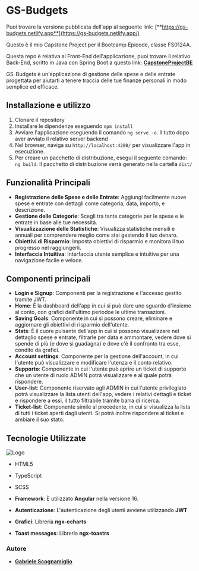 # GS-Budgets

Puoi trovare la versione pubblicata dell'app al seguente link: [**https://gs-budgets.netlify.app**](https://gs-budgets.netlify.app/) 

Questo è il mio Capstone Project per il Bootcamp Epicode, classe FS0124A.

Questa repo è relativa al Front-End dell'applicazione, puoi trovare il relativo Back-End, scritto in Java con Spring Boot a questo link: [**CapstoneProjectBE**](https://github.com/GabScognamiglio/CapstoneProject) 

GS-Budgets è un'applicazione di gestione delle spese e delle entrate progettata per aiutarti a tenere traccia delle tue finanze personali in modo semplice ed efficace.


## Installazione e utilizzo

1. Clonare il repository
2. Installare le dipendenze eseguendo `npm install`
3. Avviare l'applicazione eseguendo il comando `ng serve -o`. Il tutto dopo aver avviato il relativo server backend
4. Nel browser, naviga su `http://localhost:4200/` per visualizzare l'app in esecuzione.
5. Per creare un pacchetto di distribuzione, esegui il seguente comando: `ng build`. Il pacchetto di distribuzione verrà generato nella cartella `dist/`

## Funzionalità Principali

- **Registrazione delle Spese e delle Entrate**: Aggiungi facilmente nuove spese e entrate con dettagli come categoria, data, importo, e descrizione.
- **Gestione delle Categorie**: Scegli tra tante categorie per le spese e le entrate in base alle tue necessità.
- **Visualizzazione delle Statistiche**: Visualizza statistiche mensili e annuali per comprendere meglio come stai gestendo il tuo denaro.
- **Obiettivi di Risparmio**: Imposta obiettivi di risparmio e monitora il tuo progresso nel raggiungerli.
- **Interfaccia Intuitiva**: Interfaccia utente semplice e intuitiva per una navigazione facile e veloce.

## Componenti principali

- **Login e Signup**: Componenti per la registrazione e l'accesso gestito tramite JWT.
- **Home**: È la dashboard dell'app in cui si può dare uno sguardo d'insieme al conto, con grafici dell'ultimo periodoe le ultime transazioni.
- **Saving Goals**: Componente in cui si possono creare, eliminare e aggiornare gli obiettivi di risparmio dell'utente.
- **Stats**: È il cuore pulsante dell'app in cui si possono visualizzare nel dettaglio spese e entrate, filtrarle per data e ammontare, vedere dove si spende di più (e dove si guadagna) e dove c'è il confronto tra esse, condito da grafici.
- **Account settings**: Componente per la gestione dell'account, in cui l'utente può visualizzare e modificare l'utenza e il conto relativo.
- **Supporto**: Componente in cui l'utente può aprire un ticket di supporto che un utente di ruolo ADMIN potrà visualizzare e al quale potrà rispondere.
- **User-list**: Componente riservato agli ADMIN in cui l'utente privilegiato potrà visualizzare la lista utenti dell'app, vedere i relativi dettagli e ticket e rispondere a essi, il tutto filtrabile tramite barra di ricerca.
- **Ticket-list**: Componente simile al precedente, in cui si visualizza la lista di tutti i ticket aperti dagli utenti. Si potrà inoltre rispondere al ticket e ambiare il suo stato.


## Tecnologie Utilizzate

  
   ![Logo](https://skillicons.dev/icons?i=html,ts,scss)

-  HTML5
- TypeScript
- SCSS

- **Framework**: È utilizzato **Angular** nella versione 16. 
- **Autenticazione**: L'autenticazione degli utenti avviene utilizzando **JWT**
- **Grafici**: Libreria **ngx-echarts**
- **Toast messages**: Libreria **ngx-toastrs**

### Autore

- [**Gabriele Scognamiglio**](https://github.com/GabScognamiglio) 